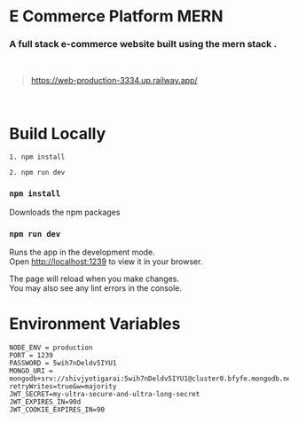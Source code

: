 # E Commerce Platform MERN

### A full stack e-commerce website built using the mern stack .

</br>

> https://web-production-3334.up.railway.app/

<br>

# Build Locally

```
1. npm install

2. npm run dev
```

### `npm install`

Downloads the npm packages

### `npm run dev`

Runs the app in the development mode.\
Open [http://localhost:1239](http://localhost:1239) to view it in your browser.

The page will reload when you make changes.\
You may also see any lint errors in the console.

# Environment Variables

```
NODE_ENV = production
PORT = 1239
PASSWORD = 5wih7nDeldv5IYU1
MONGO_URI = mongodb+srv://shivjyotigarai:5wih7nDeldv5IYU1@cluster0.bfyfe.mongodb.net/proshop?retryWrites=true&w=majority
JWT_SECRET=my-ultra-secure-and-ultra-long-secret
JWT_EXPIRES_IN=90d
JWT_COOKIE_EXPIRES_IN=90

```
